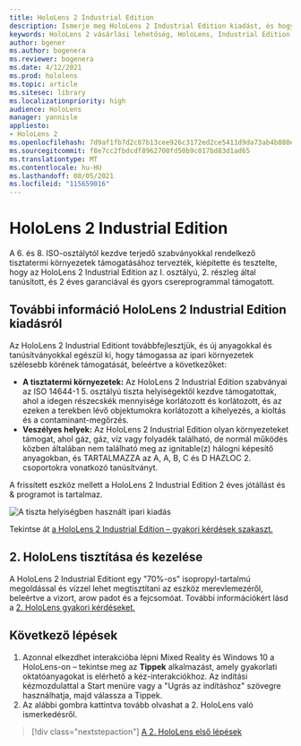 ```yaml
---
title: HoloLens 2 Industrial Edition
description: Ismerje meg HoloLens 2 Industrial Edition kiadást, és hogy mi a helyzet a saját kiadásának leszerzése után.
keywords: HoloLens 2 vásárlási lehetőség, HoloLens, Industrial Edition
author: bgener
ms.author: bogenera
ms.reviewer: bogenera
ms.date: 4/12/2021
ms.prod: hololens
ms.topic: article
ms.sitesec: library
ms.localizationpriority: high
audience: HoloLens
manager: yannisle
appliesto:
- HoloLens 2
ms.openlocfilehash: 7d9af1fb7d2c87b13cee926c3172ed2ce5411d9da73ab4b880efb1bd837ca3e5
ms.sourcegitcommit: f8e7cc2fbdcdf8962700fd50b9c017bd83d1ad65
ms.translationtype: MT
ms.contentlocale: hu-HU
ms.lasthandoff: 08/05/2021
ms.locfileid: "115659016"
---
```

# <a name="hololens-2-industrial-edition"></a>HoloLens 2 Industrial Edition

A 6. és 8. ISO-osztálytól kezdve terjedő szabványokkal rendelkező tisztatermi környezetek támogatásához tervezték, kiépítette és tesztelte, hogy az HoloLens 2 Industrial Edition az I. osztályú, 2. részleg által tanúsított, és 2 éves garanciával és gyors csereprogrammal támogatott.

## <a name="learn-about-hololens-2-industrial-edition"></a>További információ HoloLens 2 Industrial Edition kiadásról

Az HoloLens 2 Industrial Editiont továbbfejlesztjük, és új anyagokkal és tanúsítványokkal egészül ki, hogy támogassa az ipari környezetek szélesebb körének támogatását, beleértve a következőket:

- **A tisztatermi környezetek:** Az HoloLens 2 Industrial Edition szabványai az ISO 14644-1 5. osztályú tiszta helyiségektől kezdve támogatottak, ahol a idegen részecskék mennyisége korlátozott és korlátozott, és az ezeken a terekben lévő objektumokra korlátozott a kihelyezés, a kioltás és a contaminant-megőrzés.
- **Veszélyes helyek:** Az HoloLens 2 Industrial Edition olyan környezeteket támogat, ahol gáz, gáz, víz vagy folyadék található, de normál működés közben általában nem található meg az ignitable(z) hálogni képesítő anyagokban, és TARTALMAZZA az A, A, B, C és D HAZLOC 2. csoportokra vonatkozó tanúsítványt.

A frissített eszköz mellett a HoloLens 2 Industrial Edition 2 éves jótállást és & programot is tartalmaz.

![A tiszta helyiségben használt ipari kiadás](./images/ie-small-pic.png)

Tekintse át [a HoloLens 2 Industrial Edition – gyakori kérdések szakaszt.](hololens2-industrial-edition-faq.md)

## <a name="cleaning-and-handling-hololens-2"></a>2. HoloLens tisztítása és kezelése

A HoloLens 2 Industrial Editiont egy "70%-os" isopropyl-tartalmú megoldással és vízzel lehet megtisztítani az eszköz merevlemezéről, beleértve a vizort, arow padot és a fejcsomóat. További információkért lásd a [2. HoloLens gyakori kérdéseket.](/hololens/hololens2-maintenance)

## <a name="next-steps"></a>Következő lépések

1. Azonnal elkezdhet interakcióba lépni Mixed Reality és Windows 10 a HoloLens-on – tekintse meg az **Tippek** alkalmazást, amely gyakorlati oktatóanyagokat is elérhető a kéz-interakciókhoz. Az indítási kézmozdulattal a Start menüre vagy a "Ugrás az indításhoz" szövegre használhatja, majd válassza a Tippek.
1. Az alábbi gombra kattintva tovább olvashat a 2. HoloLens való ismerkedésről.

> [!div class="nextstepaction"]
> [A 2. HoloLens első lépések](hololens2-basic-usage.md)